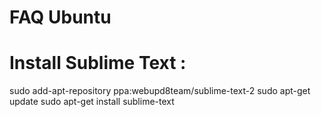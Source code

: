 FAQ Ubuntu
==========

# Install Sublime Text :

sudo add-apt-repository ppa:webupd8team/sublime-text-2
sudo apt-get update
sudo apt-get install sublime-text


